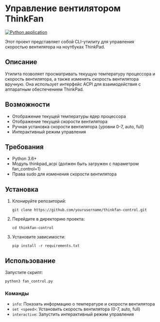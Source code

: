 # Управление вентилятором ThinkFan

[![Python application](https://github.com/drresist/thinkFanCli/actions/workflows/python-app.yml/badge.svg)](https://github.com/drresist/thinkFanCli/actions/workflows/python-app.yml)

Этот проект представляет собой CLI-утилиту для управления скоростью вентилятора на ноутбуках ThinkPad.

## Описание

Утилита позволяет просматривать текущую температуру процессора и скорость вентилятора, а также изменять скорость вентилятора вручную. Она использует интерфейс ACPI для взаимодействия с аппаратным обеспечением ThinkPad.

## Возможности

- Отображение текущей температуры ядер процессора
- Отображение текущей скорости вентилятора
- Ручная установка скорости вентилятора (уровни 0-7, auto, full)
- Интерактивный режим управления

## Требования

- Python 3.6+
- Модуль thinkpad_acpi (должен быть загружен с параметром fan_control=1)
- Права sudo для изменения скорости вентилятора

## Установка

1. Клонируйте репозиторий:
   ```
   git clone https://github.com/yourusername/thinkfan-control.git
   ```

2. Перейдите в директорию проекта:
   ```
   cd thinkfan-control
   ```

3. Установите зависимости:
   ```
   pip install -r requirements.txt
   ```

## Использование

Запустите скрипт:

```
python3 fan_control.py
```

### Команды

- `info`: Показать информацию о температуре и скорости вентилятора
- `set <speed>`: Установить скорость вентилятора (0-7, auto, full)
- `interactive`: Запустить интерактивный режим управления

